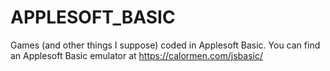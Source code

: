 # APPLESOFT_BASIC
Games (and other things I suppose) coded in Applesoft Basic. You can find an Applesoft Basic emulator at https://calormen.com/jsbasic/

